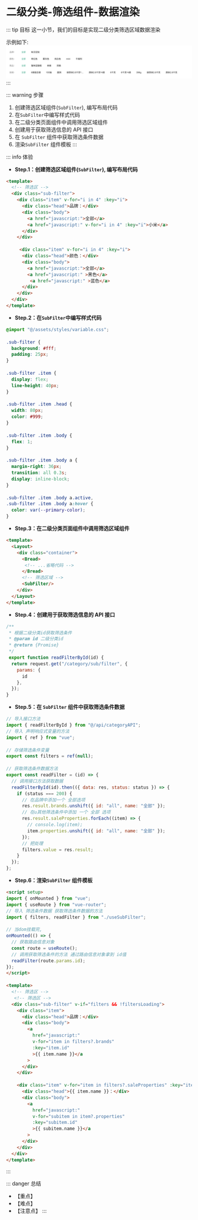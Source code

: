 # 二级分类-筛选组件-数据渲染

::: tip 目标
这一小节，我们的目标是实现二级分类筛选区域数据渲染

示例如下:
![filter](./images/115.png)
:::

::: warning 步骤

1. 创建筛选区域组件(`SubFilter`), 编写布局代码
2. 在`SubFilter`中编写样式代码
3. 在二级分类页面组件中调用筛选区域组件
4. 创建用于获取筛选信息的 API 接口
5. 在 `SubFilter` 组件中获取筛选条件数据
6. 渲染`SubFilter` 组件模板
:::

::: info 体验

* **Step.1：创建筛选区域组件(`SubFilter`), 编写布局代码**

```html
<template>
  <!-- 筛选区 -->
  <div class="sub-filter">
    <div class="item" v-for="i in 4" :key="i">
      <div class="head">品牌：</div>
      <div class="body">
        <a href="javascript:">全部</a>
        <a href="javascript:" v-for="i in 4" :key="i">小米</a>
      </div>
    </div>

     <div class="item" v-for="i in 4" :key="i">
      <div class="head">颜色：</div>
      <div class="body">
        <a href="javascript:">全部</a>
        <a href="javascript:" >黑色</a>
         <a href="javascript:" >蓝色</a>
      </div>
    </div>
  </div>
</template>
```

* **Step.2：在`SubFilter`中编写样式代码**

```css
@import "@/assets/styles/variable.css";

.sub-filter {
  background: #fff;
  padding: 25px;
}

.sub-filter .item {
  display: flex;
  line-height: 40px;
}

.sub-filter .item .head {
  width: 80px;
  color: #999;
}

.sub-filter .item .body {
  flex: 1;
}

.sub-filter .item .body a {
  margin-right: 36px;
  transition: all 0.3s;
  display: inline-block;
}

.sub-filter .item .body a.active,
.sub-filter .item .body a:hover {
  color: var(--primary-color);
}
```

* **Step.3：在二级分类页面组件中调用筛选区域组件**

```html
<template>
  <Layout>
    <div class="container">
      <Bread>
       <!-- ...省略代码 -->
      </Bread>
      <!-- 筛选区域 -->
      <SubFilter/>
    </div>
  </Layout>
</template>
```

* **Step.4：创建用于获取筛选信息的 API 接口**

```js
/**
 * 根据二级分类id获取筛选条件
 * @param id 二级分类id
 * @return {Promise}
 */
 export function readFilterById(id) {
  return request.get("/category/sub/filter", {
    params: {
      id
    },
  });
}
```

* **Step.5：在 `SubFilter` 组件中获取筛选条件数据**

```js
// 导入接口方法
import { readFilterById } from "@/api/categoryAPI";
// 导入 声明响应式变量的方法
import { ref } from "vue";

// 存储筛选条件变量
export const filters = ref(null);

// 获取筛选条件数据方法
export const readFilter = (id) => {
  // 调用接口方法获取数据
  readFilterById(id).then(({ data: res, status: status }) => {
    if (status === 200) {
      // 在品牌中添加一个 全部选项
      res.result.brands.unshift({ id: "all", name: "全部" });
      // 在u其他筛选条件中添加 一个 全部 选项
      res.result.saleProperties.forEach((item) => {
        // console.log(item);
        item.properties.unshift({ id: "all", name: "全部" });
      });
      // 把处理
      filters.value = res.result;
    }
  });
};

```

* **Step.6：渲染`SubFilter` 组件模板**

```html
<script setup>
import { onMounted } from "vue";
import { useRoute } from "vue-router";
// 导入 筛选条件数据 获取筛选条件数据的方法
import { filters, readFilter } from "./useSubFilter";

// 当dom挂载完,
onMounted(() => {
  // 获取路由信息对象
  const route = useRoute();
  // 调用获取筛选条件的方法 通过路由信息对象拿到 id值
  readFilter(route.params.id);
});
</script>

<template>
  <!-- 筛选区 -->
   <!-- 筛选区 -->
  <div class="sub-filter" v-if="filters && !filtersLoading">
    <div class="item">
      <div class="head">品牌：</div>
      <div class="body">
        <a
          href="javascript:"
          v-for="item in filters?.brands"
          :key="item.id"
          >{{ item.name }}</a
        >
      </div>
    </div>

    <div class="item" v-for="item in filters?.saleProperties" :key="item.id">
      <div class="head">{{ item.name }}：</div>
      <div class="body">
        <a
          href="javascript:"
          v-for="subitem in item?.properties"
          :key="subitem.id"
          >{{ subitem.name }}</a
        >
      </div>
    </div>
  </div>
</template>
```

:::

::: danger 总结

* 【重点】
* 【难点】
* 【注意点】
:::
